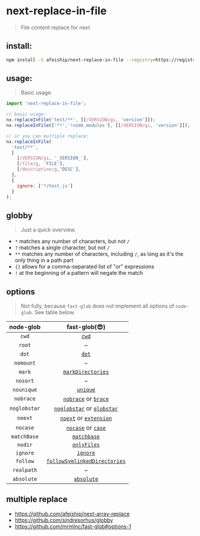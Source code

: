 # next-replace-in-file
> File content replace for next

## install:
```bash
npm install -S afeiship/next-replace-in-file --registry=https://registry.npm.taobao.org
```

## usage:
> Basic usage.
  ```js
  import 'next-replace-in-file';

  // basic usage:
  nx.replaceInFile('test/**', [[/VERSION/gi, 'version']]);
  nx.replaceInFile(['**','!node_modules'], [[/VERSION/gi, 'version']]);

  // or you can multiple replace:
  nx.replaceInFile(
    'test/**',
    [
      [/VERSION/gi, '_VERSION_'],
      [/file/g, 'FILE'],
      [/description/g,'DESC'],
    ],
    {
      ignore: ['*/test.js']
    }
  );
  ```

## globby
> Just a quick overview.

  - `*` matches any number of characters, but not `/`
  - `?` matches a single character, but not `/`
  - `**` matches any number of characters, including `/`, as long as it's the only thing in a path part
  - `{}` allows for a comma-separated list of "or" expressions
  - `!` at the beginning of a pattern will negate the match

## options
> Not fully, because `fast-glob` does not implement all options of `node-glob`. See table below.

  |  node-glob   |                        fast-glob(😎)                        |
  | :----------: | :---------------------------------------------------------: |
  |    `cwd`     |                        [`cwd`](#cwd)                        |
  |    `root`    |                              –                              |
  |    `dot`     |                        [`dot`](#dot)                        |
  |  `nomount`   |                              –                              |
  |    `mark`    |            [`markDirectories`](#markdirectories)            |
  |   `nosort`   |                              –                              |
  |  `nounique`  |                     [`unique`](#unique)                     |
  |  `nobrace`   |         [`nobrace`](#nobrace) or [`brace`](#brace)          |
  | `noglobstar` |   [`noglobstar`](#noglobstar) or [`globstar`](#globstar)    |
  |   `noext`    |       [`noext`](#noext) or [`extension`](#extension)        |
  |   `nocase`   |           [`nocase`](#nocase) or [`case`](#case)            |
  | `matchBase`  |                  [`matchbase`](#matchbase)                  |
  |   `nodir`    |                  [`onlyFiles`](#onlyfiles)                  |
  |   `ignore`   |                     [`ignore`](#ignore)                     |
  |   `follow`   | [`followSymlinkedDirectories`](#followsymlinkeddirectories) |
  |  `realpath`  |                              –                              |
  |  `absolute`  |                   [`absolute`](#absolute)                   |


## multiple replace
  - https://github.com/afeiship/next-array-replace
  - https://github.com/sindresorhus/globby
  - https://github.com/mrmlnc/fast-glob#options-1
